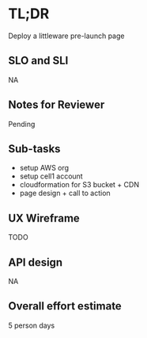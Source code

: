 # TL;DR

Deploy a littleware pre-launch page

## SLO and SLI

NA

## Notes for Reviewer

Pending

## Sub-tasks

* setup AWS org
* setup cell1 account
* cloudformation for S3 bucket + CDN
* page design + call to action

## UX Wireframe

TODO

## API design

NA

## Overall effort estimate

5 person days

